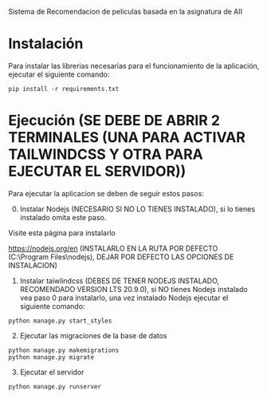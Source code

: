 Sistema de Recomendacion de peliculas basada en la asignatura de AII

# Instalación

Para instalar las librerias necesarias para el funcionamiento de la aplicación, ejecutar el siguiente comando:

```
pip install -r requirements.txt
```

# Ejecución (SE DEBE DE ABRIR 2 TERMINALES (UNA PARA ACTIVAR TAILWINDCSS Y OTRA PARA EJECUTAR EL SERVIDOR))

Para ejecutar la aplicacion se deben de seguir estos pasos:

0. Instalar Nodejs (NECESARIO SI NO LO TIENES INSTALADO), si lo tienes instalado omita este paso.

Visite esta página para instalarlo

https://nodejs.org/en (INSTALARLO EN LA RUTA POR DEFECTO (C:\Program Files\nodejs\), DEJAR POR DEFECTO LAS OPCIONES DE INSTALACION)

1. Instalar taiwlindcss (DEBES DE TENER NODEJS INSTALADO, RECOMENDADO VERSION LTS 20.9.0), si NO tienes Nodejs instalado vea paso 0 para instalarlo, una vez instalado Nodejs ejecutar el siguiente comando:

```
python manage.py start_styles
```

2. Ejecutar las migraciones de la base de datos

```
python manage.py makemigrations
python manage.py migrate
```

3. Ejecutar el servidor

```
python manage.py runserver
```
